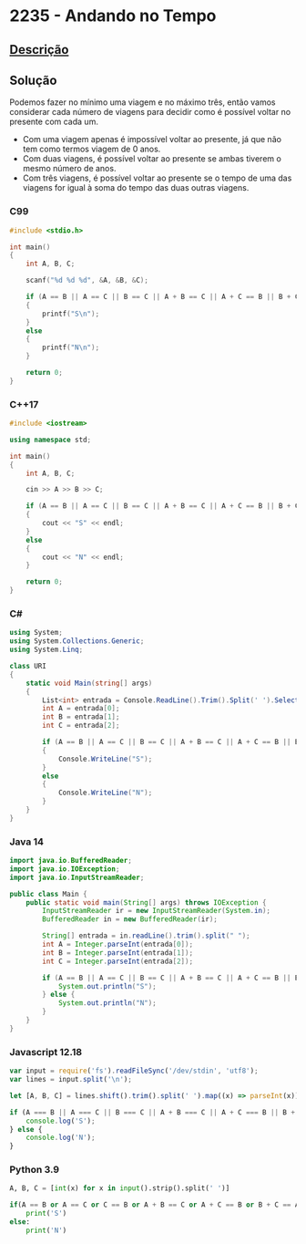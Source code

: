 # 2235 - Andando no Tempo

## [Descrição](https://www.beecrowd.com.br/judge/pt/problems/view/2235)

## Solução

Podemos fazer no mínimo uma viagem e no máximo três, então vamos considerar cada número de viagens para decidir como é possível voltar no presente com cada um.

* Com uma viagem apenas é impossível voltar ao presente, já que não tem como termos viagem de $0$ anos.
* Com duas viagens, é possível voltar ao presente se ambas tiverem o mesmo número de anos.
* Com três viagens, é possível voltar ao presente se o tempo de uma das viagens for igual à soma do tempo das duas outras viagens.

### C99

```c
#include <stdio.h>

int main()
{
    int A, B, C;

    scanf("%d %d %d", &A, &B, &C);

    if (A == B || A == C || B == C || A + B == C || A + C == B || B + C == A)
    {
        printf("S\n");
    }
    else
    {
        printf("N\n");
    }

    return 0;
}
```

### C++17

```cpp
#include <iostream>

using namespace std;

int main()
{
    int A, B, C;

    cin >> A >> B >> C;

    if (A == B || A == C || B == C || A + B == C || A + C == B || B + C == A)
    {
        cout << "S" << endl;
    }
    else
    {
        cout << "N" << endl;
    }

    return 0;
}
```

### C#

```cs
using System;
using System.Collections.Generic;
using System.Linq;

class URI
{
    static void Main(string[] args)
    {
        List<int> entrada = Console.ReadLine().Trim().Split(' ').Select((x) => int.Parse(x)).ToList();
        int A = entrada[0];
        int B = entrada[1];
        int C = entrada[2];

        if (A == B || A == C || B == C || A + B == C || A + C == B || B + C == A)
        {
            Console.WriteLine("S");
        }
        else
        {
            Console.WriteLine("N");
        }
    }
}
```

### Java 14

```java
import java.io.BufferedReader;
import java.io.IOException;
import java.io.InputStreamReader;

public class Main {
    public static void main(String[] args) throws IOException {
        InputStreamReader ir = new InputStreamReader(System.in);
        BufferedReader in = new BufferedReader(ir);

        String[] entrada = in.readLine().trim().split(" ");
        int A = Integer.parseInt(entrada[0]);
        int B = Integer.parseInt(entrada[1]);
        int C = Integer.parseInt(entrada[2]);

        if (A == B || A == C || B == C || A + B == C || A + C == B || B + C == A) {
            System.out.println("S");
        } else {
            System.out.println("N");
        }
    }
}
```

### Javascript 12.18

```js
var input = require('fs').readFileSync('/dev/stdin', 'utf8');
var lines = input.split('\n');

let [A, B, C] = lines.shift().trim().split(' ').map((x) => parseInt(x));

if (A === B || A === C || B === C || A + B === C || A + C === B || B + C === A) {
    console.log('S');
} else {
    console.log('N');
}
```

### Python 3.9

```py
A, B, C = [int(x) for x in input().strip().split(' ')]

if(A == B or A == C or C == B or A + B == C or A + C == B or B + C == A):
    print('S')
else:
    print('N')
```
